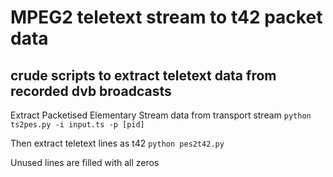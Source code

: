 # MPEG2 teletext stream to t42 packet data

## crude scripts to extract teletext data from recorded dvb broadcasts

Extract Packetised Elementary Stream data from transport stream
`python ts2pes.py -i input.ts -p [pid]`

Then extract teletext lines as t42
`python pes2t42.py`

Unused lines are filled with all zeros